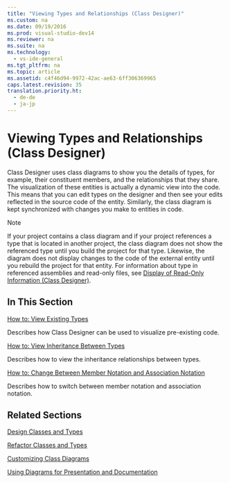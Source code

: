 ```yaml
---
title: "Viewing Types and Relationships (Class Designer)"
ms.custom: na
ms.date: 09/19/2016
ms.prod: visual-studio-dev14
ms.reviewer: na
ms.suite: na
ms.technology: 
  - vs-ide-general
ms.tgt_pltfrm: na
ms.topic: article
ms.assetid: c4f46d94-9972-42ac-ae63-6ff306369965
caps.latest.revision: 35
translation.priority.ht: 
  - de-de
  - ja-jp
---
```

# Viewing Types and Relationships (Class Designer)
Class Designer uses class diagrams to show you the details of types, for example, their constituent members, and the relationships that they share. The visualization of these entities is actually a dynamic view into the code. This means that you can edit types on the designer and then see your edits reflected in the source code of the entity. Similarly, the class diagram is kept synchronized with changes you make to entities in code.  
  
> [!NOTE]
>  If your project contains a class diagram and if your project references a type that is located in another project, the class diagram does not show the referenced type until you build the project for that type. Likewise, the diagram does not display changes to the code of the external entity until you rebuild the project for that entity. For information about type in referenced assemblies and read-only files, see [Display of Read-Only Information (Class Designer)](assetId:///33e2d3a9-1668-4d10-ae56-fa09b3156e0a).  
  
## In This Section  
 [How to: View Existing Types](../vs140/How-to--View-Existing-Types--Class-Designer-.md)  
  
 Describes how Class Designer can be used to visualize pre-existing code.  
  
 [How to: View Inheritance Between Types](../vs140/How-to--View-Inheritance-Between-Types--Class-Designer-.md)  
  
 Describes how to view the inheritance relationships between types.  
  
 [How to: Change Between Member Notation and Association Notation](../vs140/How-to--Change-Between-Member-Notation-and-Association-Notation--Class-Designer-.md)  
  
 Describes how to switch between member notation and association notation.  
  
## Related Sections  
 [Design Classes and Types](../vs140/Designing-Classes-and-Types--Class-Designer-.md)  
  
 [Refactor Classes and Types](../vs140/Refactoring-Classes-and-Types--Class-Designer-.md)  
  
 [Customizing Class Diagrams](../vs140/How-to--Customize-Class-Diagrams--Class-Designer-.md)  
  
 [Using Diagrams for Presentation and Documentation](../vs140/Working-with-Class-Diagrams--Class-Designer-.md)